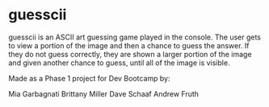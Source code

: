 guesscii
========

guesscii is an ASCII art guessing game played in the console. The user gets to view a portion of the image and then a chance to guess the answer. If they do not guess correctly, they are shown a larger portion of the image and given another chance to guess, until all of the image is visible. 

Made as a Phase 1 project for Dev Bootcamp by:

Mia Garbagnati
Brittany Miller
Dave Schaaf
Andrew Fruth
